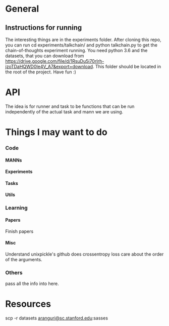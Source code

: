 # General
## Instructions for running
The interesting things are in the experiments folder. After cloning this repo, you can run cd experiments/talkchain/ and python talkchain.py to get the chain-of-thoughts experiment running. You need python 3.6 and the datasets, that you can download from https://drive.google.com/file/d/1RsuDu5i70rIrh-jzoTDaHQWD0Ie4V_A7&export=download. This folder should be located in the root of the project. Have fun :)

# API
The idea is for runner and task to be functions that can be run independently of the actual task and mann we are using.

# Things I may want to do
### Code
#### MANNs
#### Experiments
#### Tasks
#### Utils

### Learning
#### Papers
Finish papers

#### Misc
Understand unixpickle's github
does crossentropy loss care about the order of the arguments.

### Others
pass all the info into here.


# Resources
scp -r datasets aranguri@sc.stanford.edu:sasses
